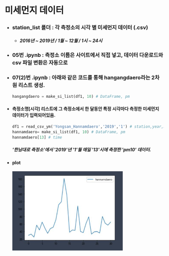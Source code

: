 # 미세먼지 데이터

- ### station_list 폴더 : 각 측정소의 시각 별 미세먼지 데이터 (.csv)

  - ##### 2016년 ~ 2019년 / 1월 ~ 12월 / 1시 ~ 24시

- ### 05번 .ipynb : 측정소 이름은 사이트에서 직접 넣고, 데이터 다운로드와 csv 파일 변환은 자동으로

- ### 07(2)번 .ipynb : 아래와 같은 코드를 통해 hangangdaero라는 2차원 리스트 생성.

  ```python
  hangangdaero = make_si_list(df1, 10) # DataFrame, pm
  ```

- #### 측정소명[시각] 리스트에 그 측정소에서 한 달동안 특정 시각마다 측정한 미세먼지 데이터가 입력되어있음.

  ```python
  df1 = read_csv_ym('Yongsan_Hannamdaero','2019','1') # station,year,month
  hannamdaero= make_si_list(df1, 10) # DataFrame, pm
  hannamdaero[13] # time
  ```

  ##### '한남대로 측정소'에서 '2019'년 '1'월 매일 '13'시에 측정한 'pm10' 데이터.

- #### plot
  <img src="ex1.png" width="350" height="250"></img>
